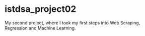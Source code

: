 # istdsa_project02
My second project, where I took my first steps into Web Scraping, Regression and Machine Learning.

